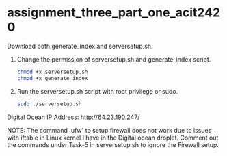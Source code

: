 # assignment_three_part_one_acit2420

Download both generate_index and serversetup.sh.

1. Change the permission of serversetup.sh and generate_index script.
    ```bash
    chmod +x serversetup.sh
    chmod +x generate_index
    ```

2. Run the serversetup.sh script with root privilege or sudo.
    ```bash
    sudo ./serversetup.sh
    ```

Digital Ocean IP Address: http://64.23.190.247/


NOTE: The command 'ufw' to setup firewall does not work due to issues with iftable in Linux kernel I have in the Digital ocean droplet. Comment out the commands under Task-5 in serversetup.sh to ignore the Firewall setup.

